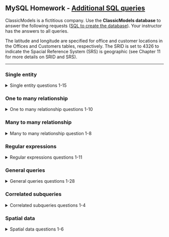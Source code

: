 ## MySQL Homework - [Additional SQL queries](https://www.richardtwatson.com/dm6e/Reader/ClassicModels.html)

ClassicModels is a fictitious company. Use the **ClassicModels database** to answer the following requests ([SQL to create the database](https://www.richardtwatson.com/dm6e/Reader/sql/ClassicModels.sql)). Your instructor has the answers to all queries.

The latitude and longitude are specified for office and customer locations in the Offices and Customers tables, respectively. The SRID is set to 4326 to indicate the Spacial Reference System (SRS) is geographic (see Chapter 11 for more details on SRID and SRS).

---

### Single entity

<details>
<summary>Single entity questions 1-15</summary>

1.Prepare a list of offices sorted by country, state, city.

```MySQL
select *
from offices
order by country, state, city;
```
2.How many employees are there in the company? 

```MySQL
select count(distinct employeenumber) as employee_total
from employees;
```
3.What is the total of payments received?

```MySQL
select sum(amount) as amount_total
from payments;
```
4.List the product lines that contain 'Cars'.

```MySQL
select *
from productlines
where productline like '%Cars%';
```
5.Report total payments for October 28, 2004.

```MySQL
select sum(amount) as payment_on_a_day
from payments
where paymentdate='2004-10-28';
```
6.Report those payments greater than $100,000.

```MySQL
select *
from payments
where amount>100000;
```
7.List the products in each product line.

```MySQL
select *
from products
group by productline, productname
order by productline, productname;
```
8.How many products in each product line?

```MySQL
select productline, count(distinct productcode) as product_cnt
from products
group by productline;
```
9.What is the minimum payment received?

```MySQL
select *
from payments
order by amount
limit 1;
```
10.List all payments greater than twice the average payment.

```MySQL
select *
from payments
where amount > (select 2*avg(amount) from payments);
```
11.What is the average percentage markup of the MSRP on buyPrice?

```MySQL
select round(100*avg(msrp/buyprice-1),2) as avg_percent_markup
from products;
```
12.How many distinct products does ClassicModels sell?

```MySQL
select count(distinct productname) as prod_num
from products
where productvendor='Classicmodels';
```
13.Report the name and city of customers who don't have sales representatives?

```MySQL
select customername,
		city
from customers
where salesrepemployeenumber is null;
```
14.What are the names of executives with VP or Manager in their title? Use the CONCAT function to
combine the employee's first name and last name into a single field for reporting.

```MySQL
select concat(firstname, ' ', lastname) as excutives_name,
		jobtitle
from employees
where jobtitle like '%VP%' or
	jobtitle like '%manager%';
```
15.Which orders have a value greater than $5,000?

```MySQL
select ordernumber,
		sum(quantityordered*priceeach) as order_amt
from orderdetails
group by ordernumber
having order_amt>5000;
```
</p>
</details>

### One to many relationship
<details>
<summary>One to many relationship questions 1-10</summary>

1.Report the account representative for each customer.

```MySQL
select concat(e.firstname,' ', e.lastname) as rep_for_cust, 
		c.*
from employees e
join customers c on e.employeenumber=c.salesrepemployeenumber;
```
2.Report total payments for Atelier graphique.

```MySQL
select sum(amount) as tot_amt
from payments p
inner join customers c on c.customernumber=p.customernumber
where c.customername= 'Atelier graphique';
```
3.Report the total payments by date.

```MySQL
select paymentdate,
		sum(amount) as tot_amt_by_date
from payments
group by paymentdate
order by 1;
```
4.Report the products that have not been sold.

```MySQL
select *
from products
where productcode not in
(select productcode
from orderdetails);
```
5.List the amount paid by each customer.

```MySQL
select o.customernumber, 
		c.customername, 
        sum(od.quantityordered*od.priceeach) as ord_amt
from customers c
inner join orders o on c.customernumber=o.customernumber
inner join orderdetails od on o.ordernumber=od.ordernumber
group by o.customernumber, o.ordernumber
```
6.How many orders have been placed by Herkku Gifts?

```MySQL
select c.customername, 
		count(distinct ordernumber) as ord_num
from customers c
inner join orders o on c.customernumber=o.customernumber
where c.customername='Herkku Gifts'
group by 1;
```
7.Who are the employees in Boston?

```MySQL
select e.*
from employees e
where officecode =
	(select officecode
	from offices
	where city='Boston')
```    
8.Report those payments greater than $100,000. 
Sort the report so the customer who made the highest payment appears first.

```MySQL
select c.customername, 
		p.*
from customers c
inner join payments p on c.customernumber=p.customernumber
where amount>100000
order by amount desc;
```
9.List the value of 'On Hold' orders.

```MySQL
select od.ordernumber, 
		sum(od.quantityordered*od.priceeach) as ord_value
from orderdetails od
inner join orders o on od.ordernumber=o.ordernumber
where o.status='On Hold'
group by 1;
```
10.Report the number of orders 'On Hold' for each customer.

```MySQL
select c.customernumber, 
		c.customername, 
		count(distinct ordernumber) as ord_num_on_hold
from customers c
inner join orders o on c.customernumber=o.customernumber
where status='On Hold'
group by 1;
```
</p>
</details>

### Many to many relationship
<details>
<summary>Many to many relationship question 1-8</summary>

1.List products sold by order date.

```MySQL
select p.productcode, 
		p.productname, 
		o.orderdate
from products p
inner join orderdetails od on p.productcode=od.productcode
inner join orders o on od.ordernumber=o.ordernumber
order by 3,1;
```
2.List the order dates in descending order for orders for the 1940 Ford Pickup Truck.

```MySQL
select o.*
from products p
inner join orderdetails od on p.productcode=od.productcode
inner join orders o on od.ordernumber=o.ordernumber
where productname='1940 Ford Pickup Truck'
order by 3 desc;
```
3.List the names of customers and their corresponding order number where a particular order from that customer has a value greater than $25,000?

```MySQL
select c.customernumber,
		c.customername,
		o.ordernumber,
		sum(od.quantityordered*od.priceeach) as ord_amt
from customers c
inner join orders o on c.customernumber=o.customernumber
inner join orderdetails od on o.ordernumber=od.ordernumber
group by od.ordernumber
having ord_amt>25000
order by ord_amt desc;
```
4.Are there any products that appear on all orders?

```MySQL
select productcode, 
		count(distinct ordernumber) as ord_num
from orderdetails
group by productcode
having ord_num=( select count(distinct ordernumber)
					from orders);
```
5.Reports those products that have been sold with a markup of 100% or more (i.e.,  the priceEach is at least twice the buyPrice)

```MySQL
select p.*
from products p
left join orderdetails od on p.productcode=od.productcode
group by od.productcode
having (avg(od.priceeach)-p.buyprice)/p.buyprice>1;
```
6.List the products ordered on a Monday.

```MySQL
select p.*,
		o.orderdate
from products p
inner join orderdetails od on p.productcode=od.productcode
inner join orders o on od.ordernumber=o.ordernumber
where weekday(orderdate)='Monday';
```
7.What is the quantity on hand for products listed on 'On Hold' orders?

```MySQL
select p.productcode,
		p.productname,
		p.quantityinstock
from products p
inner join orderdetails od on p.productcode=od.productcode
inner join orders o on od.ordernumber=o.ordernumber
where o.status='On Hold'
order by 1;
```
</p>
</details>

### Regular expressions

<details>
<summary>Regular expressions questions 1-11</summary>

1.Find products containing the name 'Ford'.

```MySQL
select *
from products
where productname like '%ford%';  /* case insensitive for character search*/
```
```MySQL
select *
from products
where productname regexp 'ford';
```
2.List products ending in 'ship'.

```MySQL
select *
from products
where productname like '%ship';
```
```MySQL
select *
from products
where productname regexp 'ship$';
```
3.Report the number of customers in Denmark, Norway, and Sweden.

```MySQL
select country,
		count(distinct customernumber) as cust_num
from customers
where country in ('Denmark', 'Norway', 'Sweden')
group by 1
order by 1;
```
4.What are the products with a product code in the range S700_1000 to S700_1499?

```MySQL
select *
from products
where productcode between 'S700_1000' and 'S700_1499';
```
5.Which customers have a digit in their name?

```MySQL
-- select *
-- from customers
-- where customername like '[0-9]';
```
```MySQL
select *
from customers
where customername regexp '[0-9]';
```
6.List the names of employees called Dianne or Diane.

```MySQL
select lastname,
		firstname
from employees
where lastname regexp 'Dian{1,2}e'
or firstname regexp 'Dian{1,2}e';
```
7.List the products containing ship or boat in their product name.

```MySQL
select productname
from products
where productname regexp 'ship|boat';
```
8.List the products with a product code beginning with S700.

```MySQL
select productcode
from products
where productcode like 'S700%';
```
```MySQL
select productcode
from products
where productcode regexp '^S700';
```
9.List the names of employees called Larry or Barry.

```MySQL
select lastname,
		firstname
from employees
where lastname regexp 'l|barry'
or firstname regexp 'l|barry';
```
10.List the names of employees with non-alphabetic characters in their names.

```MySQL
select lastname,
		firstname
from employees
where lastname regexp '[^a-z]'
or firstname regexp '[^a-z]';
```
11.List the vendors whose name ends in Diecast

```MySQL
select productvendor
from products
where productvendor regexp 'Diecast$';
```
</p>
</details>

### General queries

<details>
<summary>General queries questions 1-28</summary>

1.Who is at the top of the organization (i.e.,  reports to no one).

```MySQL
select *
from employees
where reportsto is null
```
2.Who reports to William Patterson?

```MySQL
select e.*
from employees e
inner join employees m on e.reportsto=m.employeenumber
and concat(m.firstname, ' ', m.lastname)='William Patterson';
```
3.List all the products purchased by Herkku Gifts.

```MySQL
select p.*
from products p
inner join orderdetails od on p.productCode=od.productCode
inner join orders o on od.ordernumber=o.ordernumber
inner join customers c on o.customernumber=c.customernumber
where c.customername='Herkku Gifts';
```
4.Compute the commission for each sales representative, assuming the commission is 5% of the value of an order. Sort by employee last name and first name.

```MySQL
select e.employeenumber,
		e.lastname,
		e.firstname,
		round(0.05*sum(od.quantityOrdered*od.priceEach),2) as comm
from employees e
left join customers c on e.employeenumber=c.salesRepEmployeeNumber
inner join orders o on c.customerNumber=o.customerNumber
inner join orderdetails od on o.orderNumber=od.orderNumber
where o.status='shipped'
group by 1
order by 4 desc;
```
5.What is the difference in days between the most recent and oldest order date in the Orders file?

```MySQL
select t.latest_date-oldest_date as diff_day
from
(select (select orderdate from orders order by 1 desc limit 1) as latest_date,
		(select orderdate from orders order by 1 limit 1) as oldest_date
        ) t;
```
6.Compute the average time between order date and ship date for each customer ordered by the largest difference.

```MySQL
select customernumber,
		round(avg(shippeddate-orderdate),2) as diff
from orders
where status='shipped'
group by 1
order by 2 desc;
```
7.What is the value of orders shipped in August 2004? (Hint).

```MySQL
select od.ordernumber,
		sum(od.quantityordered*od.priceeach) as ord_amt
from orderdetails od
inner join orders o on od.ordernumber=o.ordernumber
where month(o.shippeddate)='8'
and o.status='shipped'
group by od.ordernumber
order by 2 desc;
```
8.Compute the total value ordered, total amount paid, and their difference for each customer for orders placed in 2004 and payments received in 2004 
-- (Hint; Create views for the total paid and total ordered).

```MySQL
select o.customernumber,
		sum(od.quantityordered*od.priceeach)-sum(p.amount) as payable_amt
from orderdetails od
inner join orders o on od.ordernumber=o.ordernumber
inner join payments p on o.customernumber=p.customernumber
where year(o.orderdate)='2004'
and year(p.paymentdate)='2004'
and o.status!='cancelled'
group by o.customerNumber;
```
9.List the employees who report to those employees who report to Diane Murphy. Use the CONCAT function to combine 
-- the employee's first name and last name into a single field for reporting.

```MySQL
select e.*
from employees e
inner join
(select m.employeenumber,
		concat(m.firstname,' ', m.lastname) as manager_name
from employees m
inner join employees ceo on m.reportsto=ceo.employeenumber 
						and concat(ceo.firstname,' ', ceo.lastname)='Diane Murphy'
) t
on e.reportsto=t.employeenumber;
```
10.What is the percentage value of each product in inventory sorted by the highest percentage first (Hint: Create a view first).

```MySQL
create view InventoryPercentage_View
as
select *,
round(100*sum(quantityinstock)/ (select sum(quantityinstock) from products),2) as percent_invt
from products
group by productCode
order by 10 desc;

select * from InventoryPercentage_View;
```
11.Write a function to convert miles per gallon to liters per 100 kilometers.

```MySQL
delimiter $$
create function OilConsumption(
measurement float
)
returns float
deterministic
begin
	declare oilconsumption float;
	if (measurement is not null) and (measurement >=0) then
		set oilconsumption=235.24/measurement;
    else 
		set oilconsumption='null';
    end if;
    return (OilConsumption);
end $$
delimiter;
```
12.Write a procedure to increase the price of a specified product category by a given percentage. 
-- You will need to create a product table with appropriate data to test your procedure. 
-- Alternatively, load the ClassicModels database on your personal machine so you have complete access. 
-- You have to change the DELIMITER prior to creating the procedure.

```MySQL
delimiter $$
drop procedure if exists GetPriceIncreased $$
create procedure GetPriceIncreased(
	in product_category char(25),
	increment decimal(10,2) )
begin
	update products
	set buyprice=(1+increment)*buyprice
	where productline=product_category;
end $$
delimiter ;

call GetPriceIncreased('ships', 0.5);
```
13.What is the value of orders shipped in August 2004? (Hint).

```MySQL
select od.ordernumber,
		sum(od.quantityordered*od.priceeach) as ord_amt
from orderdetails od
inner join orders o on od.ordernumber=o.ordernumber
where left(o.shippeddate,7)='2004-08'
and o.status='shipped'
group by od.ordernumber
order by 2 desc;
```
14.What is the ratio the value of payments made to orders received for each month of 2004. (i.e., divide the value of payments made by the orders received)?

```MySQL
select left(o.orderDate,7) as months,
		round(100*sum(p.amount)/sum(od.quantityordered*od.priceeach),2) as payment_ratio
from orderdetails od
inner join orders o on od.ordernumber=o.ordernumber and year(o.orderdate)='2004'
inner join payments p on o.customernumber=p.customernumber and year(p.paymentdate)='2004'
where o.status!='cancelled'
group by 1
order by 1;
```
15.What is the difference in the amount received for each month of 2004 compared to 2003?

```MySQL
with year_2004 as (
select month(paymentDate) as months_2004,
		sum(amount) as payment_amt_2004
from payments
where year(paymentdate)='2004'
group by 1),

year_2003 as (
select month(paymentDate) as months_2003,
		sum(amount) as payment_amt_2003
from payments
where year(paymentdate)='2003'
group by 1 )

select y4.months_2004 as months,
		y4.payment_amt_2004 - y3.payment_amt_2003 as payment_diff
from year_2004 y4
inner join year_2003 y3 on y4.months_2004=y3.months_2003
order by 1;
```
16.Write a procedure to report the amount ordered in a specific month and year for customers containing a specified character string in their name.

```MySQL
delimiter $$
drop procedure if exists GetAmountOrdered $$
create procedure GetAmountOrdered(
	in name_char varchar(25),
	in given_month_year varchar(25) )
begin
	select c.customernumber,
			c.customername,
			sum(od.quantityordered*od.priceeach) as amt_ordered
	from orderdetails od
	inner join orders o on od.ordernumber=o.ordernumber
	inner join customers c on o.customernumber=c.customernumber
	where left(o.orderdate,7)='given_month_year'
	and c.customername like '%name_char%'
	and o.status!='cancelled'
	group by o.customerNumber;
end $$
delimiter ; 

call GetAmountOrdered('M', '2003-05');
```
17.Write a procedure to change the credit limit of all customers in a specified country by a specified percentage.

```MySQL
delimiter $$
drop procedure if exists ChangeCreditLimit $$
create procedure ChangeCreditLimit(
	in country_name char(25),
	out increment decimal)
begin
	update customers
	set creditLimit=(1+increment)*creditLimit
	where country=country_name;
end $$
delimiter ;

call ChangeCreditLimit('germany', 0.5);
```
18.Basket of goods analysis: A common retail analytics task is to analyze each basket or order to learn what products are often purchased together. 
-- Report the names of products that appear in the same order ten or more times.

```MySQL
select comb,
count(distinct t.ordernumber) as freq
from (
select concat(od1.productcode,' & ', od2.productcode) as comb,
od1.ordernumber
from orderdetails od1
inner join orderdetails od2 
	on od1.productcode<od2.productcode and od1.ordernumber=od2.ordernumber
    ) t
group by 1
having freq>=10
order by 2 desc;
```
19.ABC reporting: Compute the revenue generated by each customer based on their orders. Also, show each customer's revenue as a percentage of total revenue. Sort by customer name.

```MySQL
with rev_cust as (
	select c.customernumber,
			c.customername,
			sum(od.quantityordered*od.priceeach) as revenue_by_customer
	from orderdetails od
	inner join orders o on od.ordernumber=o.ordernumber
	inner join customers c on o.customernumber=c.customernumber
	where o.status!='cancelled'
	group by o.customerNumber ),
    
rev_tot as (
	select sum(od.quantityordered*od.priceeach) as revenue_total
	from orderdetails od
	inner join orders o on od.ordernumber=o.ordernumber
	where o.status!='cancelled' )
    
select customernumber,
		customername,
		round(100*revenue_by_customer/(select revenue_total from rev_tot),2) as percent_revenue
from rev_cust
order by 3 desc;
```
20.Compute the profit generated by each customer based on their orders. Also, show each customer's profit as a percentage of total profit. Sort by profit descending.

```MySQL
with profit_cust as (
	select c.customernumber,
			c.customername,
			sum(od.quantityordered*od.priceeach)-sum(od.quantityOrdered*p.buyprice) as profit_by_customer
	from orderdetails od
	inner join orders o on od.ordernumber=o.ordernumber
	inner join customers c on o.customernumber=c.customernumber
    inner join products p on p.productCode=od.productCode
	where o.status!='cancelled'
	group by o.customerNumber ),

profit_tot as (
	select sum(od.quantityordered*od.priceeach)-sum(od.quantityOrdered*p.buyprice) as profit_total
	from orderdetails od
	inner join orders o on od.ordernumber=o.ordernumber
    inner join products p on p.productCode=od.productCode
	where o.status!='cancelled' )
    
select customernumber,
		customername,
		round(100*profit_by_customer/(select profit_total from profit_tot),2) as percent_profit
from profit_cust
order by 3 desc;
```    
21.Compute the revenue generated by each sales representative based on the orders from the customers they serve.

```MySQL
select e.employeeNumber,
		e.firstName,
		e.lastName,
		sum(od.quantityordered*od.priceeach)-sum(od.quantityOrdered*p.buyprice) as profit_by_sr
from orderdetails od
inner join orders o on od.ordernumber=o.ordernumber
inner join customers c on o.customerNumber=c.customerNumber
inner join employees e on c.salesRepEmployeeNumber=e.employeeNumber
inner join products p on p.productCode=od.productCode
where o.status!='cancelled'
group by e.employeeNumber
order by 4 desc;
```    
22.Compute the profit generated by each sales representative based on the orders from the customers they serve. Sort by profit generated descending.

```MySQL
with profit_sr as (
	select e.employeeNumber,
			e.firstName,
            e.lastName,
			sum(od.quantityordered*od.priceeach)-sum(od.quantityOrdered*p.buyprice) as profit_by_sr
	from orderdetails od
	inner join orders o on od.ordernumber=o.ordernumber
    inner join customers c on o.customerNumber=c.customerNumber
    inner join employees e on c.salesRepEmployeeNumber=e.employeeNumber
    inner join products p on p.productCode=od.productCode
	where o.status!='cancelled'
	group by e.employeeNumber ),
    
profit_tot as (
	select sum(od.quantityordered*od.priceeach)-sum(od.quantityOrdered*p.buyprice) as profit_total 
	from orderdetails od
	inner join orders o on od.ordernumber=o.ordernumber
    inner join products p on p.productCode=od.productCode
	where o.status!='cancelled')
    
select employeeNumber,
		lastName,
        firstName,
		round(100*profit_by_sr/(select profit_total from profit_tot),2) as percent_profit
from profit_sr
order by 4 desc;
```
23.Compute the revenue generated by each product, sorted by product name.

```MySQL
select p.productCode,
		p.productName,
		sum(od.quantityordered*od.priceeach) as revenue_by_prod
from orderdetails od
inner join orders o on od.ordernumber=o.ordernumber
inner join products p on p.productCode=od.productCode
where o.status!='cancelled'
group by od.productCode
order by 2;
```
24.Compute the profit generated by each product line, sorted by profit descending.

```MySQL
select p.productCode,
		p.productName,
		sum(od.quantityordered*od.priceeach)-sum(od.quantityOrdered*p.buyprice) as profit_by_prod
from orderdetails od
inner join orders o on od.ordernumber=o.ordernumber
inner join products p on p.productCode=od.productCode
where o.status!='cancelled'
group by p.productCode
order by 3 desc;
```
25.Same as Last Year (SALY) analysis: Compute the ratio for each product of sales for 2003 versus 2004.

```MySQL
with sales_2004 as (
select p.productCode,
		p.productName,
		sum(od.quantityordered*od.priceeach) as sales_by_prod_2004
from orderdetails od
inner join orders o on od.ordernumber=o.ordernumber
inner join products p on p.productCode=od.productCode
where year(o.orderDate)='2004'
and o.status!='cancelled'
group by od.productCode ),

sales_2003 as (
select p.productCode,
		p.productName,
		sum(od.quantityordered*od.priceeach) as sales_by_prod_2003
from orderdetails od
inner join orders o on od.ordernumber=o.ordernumber
inner join products p on p.productCode=od.productCode
where year(o.orderDate)='2003'
and o.status!='cancelled'
group by od.productCode )

select s4.productCode,
		s4.productName,
		round(s4.sales_by_prod_2004/s3.sales_by_prod_2003,2) as '2004_vs_2003'
from sales_2004 s4
inner join sales_2003 s3 on s4.productcode=s3.productcode
order by 1;
```
26.Compute the ratio of payments for each customer for 2003 versus 2004.

```MySQL
with paym_2004 as (
select c.customerNumber,
		c.customerName,
		sum(p.amount) as paym_by_cust_2004
from orders o
inner join customers c on o.customerNumber=c.customerNumber
inner join payments p on c.customerNumber=p.customerNumber
where year(o.orderDate)='2004'
and o.status!='cancelled'
group by o.customerNumber ),

paym_2003 as (
select c.customerNumber,
		c.customerName,
		sum(p.amount) as paym_by_cust_2003
from orders o
inner join customers c on o.customerNumber=c.customerNumber
inner join payments p on c.customerNumber=p.customerNumber
where year(o.orderDate)='2003'
and o.status!='cancelled'
group by o.customerNumber )

select p4.customerNumber,
		p4.customerName,
		round(p4.paym_by_cust_2004/p3.paym_by_cust_2003,2) as '2004_vs_2003'
from paym_2004 p4
inner join paym_2003 p3 on p4.customernumber=p3.customernumber
order by 1;
```
27.Find the products sold in 2003 but not 2004.

```MySQL
select distinct p.*
from products p
inner join orderdetails od on p.productCode=od.productCode
inner join orders o on od.orderNumber=o.orderNumber
where year(o.orderDate)='2003'
and o.status!='cancelled'
and p.productcode not in (
		select distinct p.productCode
		from products p
		inner join orderdetails od on p.productCode=od.productCode
		inner join orders o on od.orderNumber=o.orderNumber
		where year(o.orderDate)='2004'
		and o.status!='cancelled' )
```
28.Find the customers without payments in 2003.

```MySQL
select customerNumber,
	customerName
from customers
where customerNumber not in (
		select customerNumber
		from payments
		where year(paymentDate)='2003')
order by 1;
```
</p>
</details>

### Correlated subqueries

<details>
<summary>Correlated subqueries questions 1-4</summary>

1.Who reports to Mary Patterson?

```MySQL
select e.employeeNumber,
	concat(e.firstName, ' ', e.lastName) as employee_name,
	e.jobTitle
from employees e
inner join employees m on e.reportsTo=m.employeeNumber
where concat(m.firstName, ' ', m.lastName)='Mary Patterson';
```
2.Which payments in any month and year are more than twice the average for that month and year. (i.e. compare all payments in Oct 2004 with the average payment for Oct 2004)? Order the results by the date of the payment. You will need to use the date functions.

```MySQL
with avg_amt as (
	select left(paymentDate,7) as m_y,
		avg(amount) as avg_amt_m_y
	from payments
	group by left(paymentDate,7) 
    ),

tot_amt as(
	select p.customerNumber,
		left(p.paymentDate,7) as m_y,
		sum(p.amount) as amt_m_y
	from payments p 
	group by left(p.paymentDate,7), p.customerNumber
)

select t.customerNumber,
	t.amt_m_y,
	t.m_y
from tot_amt t
inner join avg_amt a on t.m_y=a.m_y
where t.amt_m_y>a.avg_amt_m_y
order by 3;
```
3.Report for each product, the percentage value of its stock on hand as a percentage of the stock on hand for product line to which it belongs. 
Order the report by product line and percentage value within product line descending. Show percentages with two decimal places.

```MySQL
select p.productCode,
	p.productLine,
	round(100*(p.quantityInStock*p.buyPrice)/t.value_by_productline,2) as perct_val
from products p
left join (
	select productLine,
		sum(quantityInStock*buyPrice) as value_by_productline
	from products
	group by productLine
) t on p.productLine=t.productLine
order by 3 desc;
```
4.For orders containing more than two products, report those products that constitute more than 50% of the value of the order.

```MySQL
select *
from (
	select od.productCode,
		od.orderNumber,
		round(100*(od.quantityOrdered*od.priceEach)/t.val_ord,2) as perct
	from orderdetails od
	left join (
			select orderNumber,
				sum(quantityOrdered*priceEach) as val_ord
			from orderdetails
			group by orderNumber
			having count(distinct productCode)>2
	) t on od.orderNumber=t.orderNumber
		) tt
where tt.perct>50
order by 3 desc;
```
</p>
</details>

### Spatial data

<details>
<summary>Spatial data questions 1-6</summary>

The Offices and Customers tables contain the latitude and longitude of each office and customer in officeLocation and customerLocation, respectively, in POINT format. Conventionally, latitude and longitude and reported as a pair of points, with latitude first.

1.Which customers are in the Southern Hemisphere?

```MySQl
select customerName,
st_x(customerLocation) AS lat
from customers
where st_x(customerLocation) < 0;
```
2.Which US customers are south west of the New York office?

```MySQL
select *
from customers c
inner join offices o
on o.state='NY'
and st_x(c.customerLocation)<st_x(o.officeLocation)
and st_y(c.customerLocation)<st_y(o.officeLocation);
```
3.Which customers are closest to the Tokyo office (i.e., closer to Tokyo than any other office)?

```MySQL
with geom_data as(
select c.customerNumber,
	c.customerName,
    c.addressLine1,
    c.city,
    c.state,
    c.postalCode,
    c.country,
	st_x(c.customerLocation) as lat1,
	st_y(c.customerLocation) as lng1,
	st_x(f.officeLocation) as lat2,
	st_y(f.officeLocation) as lng2
from customers c 
inner join offices f
on f.city='Tokyo')

select customerNumber,
	customerName,
    addressLine1,
    city,
    state,
    postalCode,
    country,
	round(6371 * acos(cos(radians(lat2)) 
              * cos(radians(lat1)) 
              * cos(radians(lng1) - radians(lng2) ) 
              + sin(radians(lat2) ) 
              * sin(radians(lat1) ) ),2) as dist_km
from geom_data
order by dist_km
limit 1;
```
4.Which French customer is furthest from the Paris office?

```MySQL
with geom_data as(
select c.customerNumber,
	c.customerName,
    c.addressLine1,
    c.city,
    c.state,
    c.postalCode,
    c.country,
	st_x(c.customerLocation) as lat1,
	st_y(c.customerLocation) as lng1,
	st_x(f.officeLocation) as lat2,
	st_y(f.officeLocation) as lng2
from customers c 
inner join offices f
on f.city='Paris')

select customerNumber,
	customerName,
    addressLine1,
    city,
    state,
    postalCode,
    country,
	round(6371 * acos(cos(radians(lat2)) 
              * cos(radians(lat1)) 
              * cos(radians(lng1) - radians(lng2) ) 
              + sin(radians(lat2) ) 
              * sin(radians(lat1) ) ),2) as dist_km
from geom_data
order by dist_km desc
limit 1;
```
5.Who is the northernmost customer?

```MySQL
select *,
st_y(customerLocation) as lng
from customers
where st_y(customerLocation)>0
order by lng desc
limit 1;
```
6.What is the distance between the Paris and Boston offices?

```MySQL
with geom_data as(
select 
	st_x(p.officeLocation) as lat1,
	st_y(p.officeLocation) as lng1,
	st_x(b.officeLocation) as lat2,
	st_y(b.officeLocation) as lng2
from offices p 
inner join offices b on p.city='Paris' and b.city='Boston' )

select
	round(6371 * acos(cos(radians(lat2)) 
              * cos(radians(lat1)) 
              * cos(radians(lng1) - radians(lng2) ) 
              + sin(radians(lat2) ) 
              * sin(radians(lat1) ) ),2) as dist_km
from geom_data;
```
To be precise for long distances, the distance in kilometers, as the crow flies, between two points when you have latitude and longitude, is (ACOS(SIN(lat1*PI()/180)*SIN(lat2*PI()/180)+COS(lat1*PI()/180)*COS(lat2*PI()/180)* COS((lon1-lon2)*PI()/180))*180/PI())*60*1.8532

</p>
</details>
